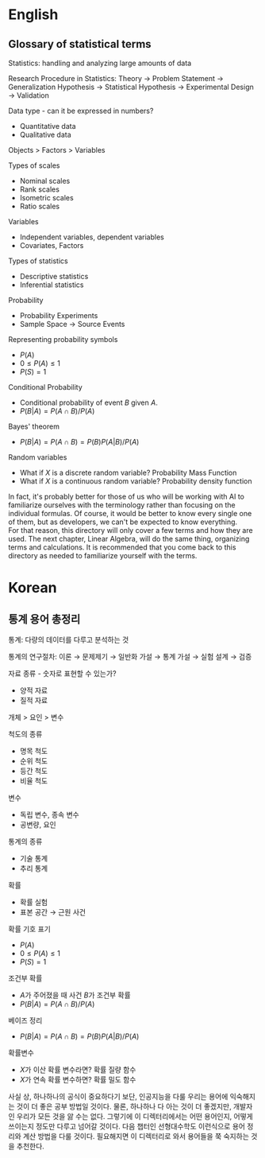 # English

## Glossary of statistical terms

Statistics: handling and analyzing large amounts of data

Research Procedure in Statistics: Theory → Problem Statement → Generalization Hypothesis → Statistical Hypothesis → Experimental Design → Validation

Data type - can it be expressed in numbers?

- Quantitative data
- Qualitative data

Objects > Factors > Variables

Types of scales

- Nominal scales
- Rank scales
- Isometric scales
- Ratio scales

Variables 

- Independent variables, dependent variables
- Covariates, Factors

Types of statistics

- Descriptive statistics
- Inferential statistics

Probability

- Probability Experiments
- Sample Space → Source Events

Representing probability symbols

- $P(A)$
- $0 \leq P(A) \leq 1$
- $P(S) = 1$

Conditional Probability

- Conditional probability of event $B$ given $A$.
- $P(B|A) = P(A\cap B)/P(A)$

Bayes' theorem

- $P(B|A) = P(A \cap B) = P(B) P(A|B) / P(A)$

Random variables

- What if $X$ is a discrete random variable? Probability Mass Function
- What if $X$ is a continuous random variable? Probability density function

In fact, it's probably better for those of us who will be working with AI to familiarize ourselves with the terminology rather than focusing on the individual formulas. 
Of course, it would be better to know every single one of them, but as developers, we can't be expected to know everything.  
For that reason, this directory will only cover a few terms and how they are used.  The next chapter, Linear Algebra, will do the same thing, organizing terms and calculations. 
It is recommended that you come back to this directory as needed to familiarize yourself with the terms. 








# Korean

## 통계 용어 총정리

통계: 다량의 데이터를 다루고 분석하는 것

통계의 연구절차: 이론 → 문제제기 → 일반화 가설 → 통계 가설 → 실험 설계 → 검증

자료 종류 - 숫자로 표현할 수 있는가?

- 양적 자료
- 질적 자료

개체 > 요인 > 변수

척도의 종류

- 명목 척도
- 순위 척도
- 등간 척도
- 비율 척도

변수 

- 독립 변수, 종속 변수
- 공변량, 요인

통계의 종류

- 기술 통계
- 추리 통계

확률

- 확률 실험
- 표본 공간 → 근원 사건

확률 기호 표기

- $P(A)$
- $0 \leq P(A) \leq 1$
- $P(S) = 1$

조건부 확률

- $A$가 주어졌을 때 사건 $B$가 조건부 확률
- $P(B|A) = P(A\cap B)/P(A)$

베이즈 정리

- $P(B|A) = P(A \cap B) = P(B) P(A|B) / P(A)$

확률변수

- $X$가 이산 확률 변수라면? 확률 질량 함수
- $X$가 연속 확률 변수하면? 확률 밀도 함수


사실 상, 하나하나의 공식이 중요하다기 보단, 인공지능을 다룰 우리는 용어에 익숙해지는 것이 더 좋은 공부 방법일 것이다. 물론, 하나하나 다 아는 것이 더 좋겠지만, 개발자인 우리가 모든 것을 앓 수는 없다. 
그렇기에 이 디렉터리에서는 어떤 용어인지, 어떻게 쓰이는지 정도만 다루고 넘어갈 것이다. 
다음 챕터인 선형대수학도 이런식으로 용어 정리와 계산 방법을 다룰 것이다. 필요해지면 이 디렉터리로 와서 용어들을 쭉 숙지하는 것을 추천한다. 
